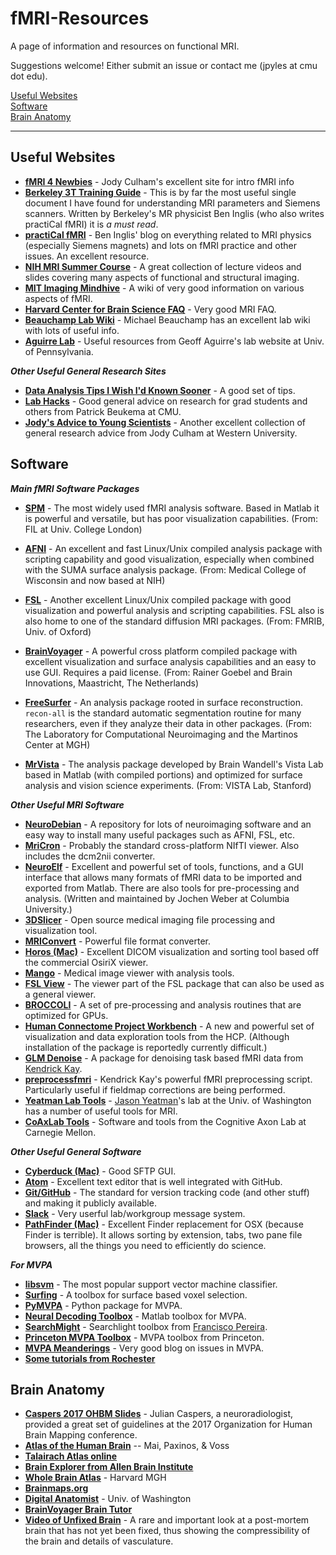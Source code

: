 # fMRI-Resources
A page of information and resources on functional MRI.

Suggestions welcome!
Either submit an issue or contact me (jpyles at cmu dot edu).

[Useful Websites](#useful-websites)  
[Software](#software)  
[Brain Anatomy](#brain-anatomy)  


---


## Useful Websites


* **[fMRI 4 Newbies](http://culhamlab.ssc.uwo.ca/fmri4newbies/)** - Jody Culham's excellent site for intro fMRI info
* **[Berkeley 3T Training Guide](http://bic.berkeley.edu/sites/default/files/3T_user_training_FAQ_08Mar2012.doc)** - This is by far the most useful single document I have found for understanding MRI parameters and Siemens scanners. Written by Berkeley's MR physicist Ben Inglis (who also writes practiCal fMRI) it is *a must read*.
* **[practiCal fMRI](https://practicalfmri.blogspot.com/)** - Ben Inglis' blog on everything related to MRI physics (especially Siemens magnets) and lots on fMRI practice and other issues. An excellent resource.
* **[NIH MRI Summer Course](https://fmrif.nimh.nih.gov/public/fmri-course)** - A great collection of lecture videos and slides covering many aspects of functional and structural imaging.
* **[MIT Imaging Mindhive](http://mindhive.mit.edu/imaging)** - A wiki of very good information on various aspects of fMRI.
* **[Harvard Center for Brain Science FAQ](http://cbs.fas.harvard.edu/science/core-facilities/neuroimaging/information-investigators/MRphysicsfaq)** - Very good MRI FAQ.
* **[Beauchamp Lab Wiki](http://www.openwetware.org/wiki/Beauchamp:Lab_Notebook)** - Michael Beauchamp has an excellent lab wiki with lots of useful info.
* **[Aguirre Lab](https://cfn.upenn.edu/aguirre/wiki/public:methods)** - Useful resources from Geoff Aguirre's lab website at Univ. of Pennsylvania.

***Other Useful General Research Sites***
* **[Data Analysis Tips I Wish I'd Known Sooner](http://deevybee.blogspot.com/2014/04/data-analysis-ten-tips-i-wish-id-known.html)** - A good set of tips.
* **[Lab Hacks](https://github.com/pbeukema/LabHacks)** - Good general advice on research for grad students and others from Patrick Beukema at CMU.
* **[Jody's Advice to Young Scientists](http://www.culhamlab.com/academic-advice/)** - Another excellent collection of general research advice from Jody Culham at Western University.


## Software

***Main fMRI Software Packages***

* **[SPM](http://www.fil.ion.ucl.ac.uk/spm/)** - The most widely used fMRI analysis software. Based in Matlab it is powerful and versatile, but has poor visualization capabilities. (From: FIL at Univ. College London)

* **[AFNI](https://afni.nimh.nih.gov/)** - An excellent and fast Linux/Unix compiled analysis package with scripting capability and good visualization, especially when combined with the SUMA surface analysis package. (From: Medical College of Wisconsin and now based at NIH)

* **[FSL](https://fsl.fmrib.ox.ac.uk/fsl/fslwiki)** - Another excellent Linux/Unix compiled package with good visualization and powerful analysis and scripting capabilities. FSL also is also home to one of the standard diffusion MRI packages. (From: FMRIB, Univ. of Oxford)

* **[BrainVoyager](http://www.brainvoyager.com/)** - A powerful cross platform compiled package with excellent visualization and surface analysis capabilities and an easy to use GUI. Requires a paid license. (From: Rainer Goebel and Brain Innovations, Maastricht, The Netherlands)

* **[FreeSurfer](https://surfer.nmr.mgh.harvard.edu/)** - An analysis package rooted in surface reconstruction. `recon-all` is the standard automatic segmentation routine for many researchers, even if they analyze their data in other packages. (From: The Laboratory for Computational Neuroimaging and the Martinos Center at MGH)

* **[MrVista](https://github.com/vistalab/vistasoft)** - The analysis package developed by Brain Wandell's Vista Lab based in Matlab (with compiled portions) and optimized for surface analysis and vision science experiments. (From: VISTA Lab, Stanford)

***Other Useful MRI Software***

* **[NeuroDebian](http://neuro.debian.net/)** - A repository for lots of neuroimaging software and an easy way to install many useful packages such as AFNI, FSL, etc.
* **[MriCron](http://people.cas.sc.edu/rorden/mricron/index.html)** - Probably the standard cross-platform NIfTI viewer. Also includes the dcm2nii converter.
* **[NeuroElf](http://neuroelf.net/)** - Excellent and powerful set of tools, functions, and a GUI interface that allows many formats of fMRI data to be imported and exported from Matlab. There are also tools for pre-processing and analysis. (Written and maintained by Jochen Weber at Columbia University.)
* **[3DSlicer](https://www.slicer.org/)** - Open source medical imaging file processing and visualization tool.
* **[MRIConvert](http://lcni.uoregon.edu/downloads/mriconvert)** - Powerful file format converter.
* **[Horos (Mac)](https://www.horosproject.org/)** - Excellent DICOM visualization and sorting tool based off the commercial OsiriX viewer.
* **[Mango](http://ric.uthscsa.edu/mango/)** - Medical image viewer with analysis tools.
* **[FSL View](https://fsl.fmrib.ox.ac.uk/fsl/fslwiki/FslView)** - The viewer part of the FSL package that can also be used as a general viewer.
* **[BROCCOLI](https://github.com/wanderine/BROCCOLI)** - A set of pre-processing and analysis routines that are optimized for GPUs.
* **[Human Connectome Project Workbench](http://www.humanconnectome.org/software/connectome-workbench)** - A new and powerful set of visualization and data exploration tools from the HCP. (Although installation of the package is reportedly currently difficult.)
* **[GLM Denoise](http://kendrickkay.net/GLMdenoise/)** - A package for denoising task based fMRI data from [Kendrick Kay](http://cvnlab.net/).
* **[preprocessfmri](https://github.com/kendrickkay/preprocessfmri)** - Kendrick Kay's powerful fMRI preprocessing script. Particularly useful if fieldmap corrections are being performed.
* **[Yeatman Lab Tools](https://github.com/yeatmanlab)** - [Jason Yeatman](http://www.jasonyeatman.com/)'s lab at the Univ. of Washington has a number of useful tools for MRI.
* **[CoAxLab Tools](https://github.com/CoAxLab)** - Software and tools from the Cognitive Axon Lab at Carnegie Mellon.

***Other Useful General Software***

* **[Cyberduck (Mac)](https://cyberduck.io/?l=en)** - Good SFTP GUI.
* **[Atom](https://atom.io/)** - Excellent text editor that is well integrated with GitHub.
* **[Git/GitHub](https://github.com/git)** - The standard for version tracking code (and other stuff) and making it publicly available.
* **[Slack](https://slack.com/)** - Very userful lab/workgroup message system.
* **[PathFinder (Mac)](https://cocoatech.com/)** - Excellent Finder replacement for OSX (because Finder is terrible). It allows sorting by extension, tabs, two pane file browsers, all the things you need to efficiently do science.


***For MVPA***

* **[libsvm](https://www.csie.ntu.edu.tw/~cjlin/libsvm/)** - The most popular support vector machine classifier.
* **[Surfing](http://surfing.sourceforge.net/Welcome.html)** - A toolbox for surface based voxel selection.
* **[PyMVPA](http://www.pymvpa.org/)** - Python package for MVPA.
* **[Neural Decoding Toolbox](http://www.readout.info/)** - Matlab toolbox for MVPA.
* **[SearchMight](http://www.franciscopereira.org/searchmight/)** - Searchlight toolbox from [Francisco Pereira](http://www.franciscopereira.org/).
* **[Princeton MVPA Toolbox](https://github.com/princetonuniversity/princeton-mvpa-toolbox)** - MVPA toolbox from Princeton.
* **[MVPA Meanderings](http://mvpa.blogspot.com/)** - Very good blog on issues in MVPA.
* **[Some tutorials from Rochester](http://www2.bcs.rochester.edu/sites/raizada/fmri-matlab.html)**



## Brain Anatomy

* **[Caspers 2017 OHBM Slides](https://www.humanbrainmapping.org/files/2017/ED%20Courses/Course%20Materials/Anatomy_Caspers_Julian.pdf)** - Julian Caspers, a neuroradiologist, provided a great set of guidelines at the 2017 Organization for Human Brain Mapping conference.
* **[Atlas of the Human Brain](http://www.amazon.com/Atlas-Human-Brain-Third-Edition/dp/012373603X)** -- Mai, Paxinos, & Voss
* **[Talairach Atlas online](http://www.talairach.org/)**
* **[Brain Explorer from Allen Brain Institute](http://human.brain-map.org/static/brainexplorer)**
* **[Whole Brain Atlas](http://www.med.harvard.edu/aanlib/home.html)** - Harvard MGH
* **[Brainmaps.org](brainmaps.org)**
* **[Digital Anatomist](http://www9.biostr.washington.edu/da.html)** - Univ. of Washington
* **[BrainVoyager Brain Tutor](http://www.brainvoyager.com/products/braintutor.html)**
* **[Video of Unfixed Brain](https://youtu.be/jHxyP-nUhUY)** - A rare and important look at a post-mortem brain that has not yet been fixed, thus showing the compressibility of the brain and details of vasculature.
